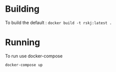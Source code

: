 # Building

To build the default : `docker build -t rskj:latest .`

# Running

To run use docker-compose

```
docker-compose up
```